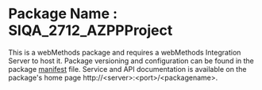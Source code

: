 # Package Name : SIQA_2712_AZPPProject
This is a webMethods package and requires a webMethods Integration Server to host it. Package versioning and configuration can be found in the package [manifest](./SIQA_2712_AZPPProject/manifest.v3) file. Service and API documentation is available on the package's home page http://&lt;server&gt;:&lt;port&gt;/&lt;packagename>.